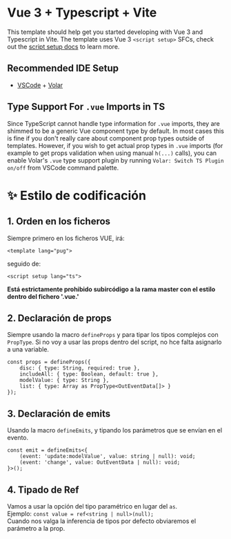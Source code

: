 # Vue 3 + Typescript + Vite

This template should help get you started developing with Vue 3 and Typescript in Vite. The template uses Vue 3 `<script setup>` SFCs, check out the [script setup docs](https://v3.vuejs.org/api/sfc-script-setup.html#sfc-script-setup) to learn more.

## Recommended IDE Setup

-   [VSCode](https://code.visualstudio.com/) + [Volar](https://marketplace.visualstudio.com/items?itemName=johnsoncodehk.volar)

## Type Support For `.vue` Imports in TS

Since TypeScript cannot handle type information for `.vue` imports, they are shimmed to be a generic Vue component type by default. In most cases this is fine if you don't really care about component prop types outside of templates. However, if you wish to get actual prop types in `.vue` imports (for example to get props validation when using manual `h(...)` calls), you can enable Volar's `.vue` type support plugin by running `Volar: Switch TS Plugin on/off` from VSCode command palette.

# ✨ Estilo de codificación

## 1. Orden en los ficheros

Siempre primero en los ficheros VUE, irá:

`<template lang="pug">`

seguido de:

`<script setup lang="ts">`

**Está estrictamente prohibido subircódigo a la rama master con el estilo dentro del fichero '.vue.'**

## 2. Declaración de props

Siempre usando la macro `defineProps` y para tipar los tipos complejos con `PropType`.
Si no voy a usar las props dentro del script, no hce falta asignarlo a una variable.

```
const props = defineProps({
    disc: { type: String, required: true },
    includeAll: { type: Boolean, default: true },
    modelValue: { type: String },
    list: { type: Array as PropType<OutEventData[]> }
});
```

## 3. Declaración de emits

Usando la macro `defineEmits`, y tipando los parámetros que se envían en el evento.

```
const emit = defineEmits<{
    (event: 'update:modelValue', value: string | null): void;
    (event: 'change', value: OutEventData | null): void;
}>();
```

## 4. Tipado de Ref

Vamos a usar la opción del tipo paramétrico en lugar del `as`.<br>
Ejemplo:
`const value = ref<string | null>(null);`<br>
Cuando nos valga la inferencia de tipos por defecto obviaremos el parámetro a la prop.

